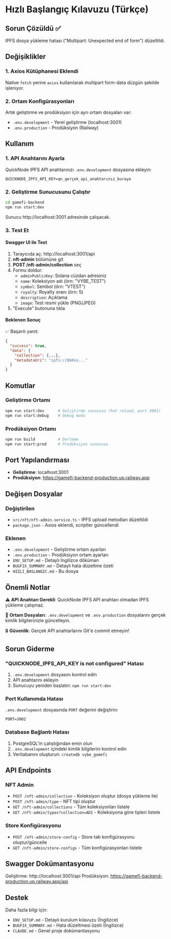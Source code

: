 # Hızlı Başlangıç Kılavuzu (Türkçe)

## Sorun Çözüldü ✅

IPFS dosya yükleme hatası ("Multipart: Unexpected end of form") düzeltildi.

## Değişiklikler

### 1. Axios Kütüphanesi Eklendi

Native `fetch` yerine `axios` kullanılarak multipart form-data düzgün şekilde işleniyor.

### 2. Ortam Konfigürasyonları

Artık geliştirme ve prodüksiyon için ayrı ortam dosyaları var:

- `.env.development` - Yerel geliştirme (localhost:3001)
- `.env.production` - Prodüksiyon (Railway)

## Kullanım

### 1. API Anahtarını Ayarla

QuickNode IPFS API anahtarınızı `.env.development` dosyasına ekleyin:

```env
QUICKNODE_IPFS_API_KEY=qn_gerçek_api_anahtarınız_buraya
```

### 2. Geliştirme Sunucusunu Çalıştır

```bash
cd gamefi-backend
npm run start:dev
```

Sunucu http://localhost:3001 adresinde çalışacak.

### 3. Test Et

#### Swagger UI ile Test

1. Tarayıcıda aç: http://localhost:3001/api
2. **nft-admin** bölümüne git
3. **POST /nft-admin/collection** seç
4. Formu doldur:
   - `adminPublicKey`: Solana cüzdan adresiniz
   - `name`: Koleksiyon adı (örn: "VYBE_TEST")
   - `symbol`: Sembol (örn: "VTEST")
   - `royalty`: Royalty oranı (örn: 5)
   - `description`: Açıklama
   - `image`: Test resmi yükle (PNG/JPEG)
5. "Execute" butonuna tıkla

#### Beklenen Sonuç

✅ Başarılı yanıt:
```json
{
  "success": true,
  "data": {
    "collection": {...},
    "metadataUri": "ipfs://QmXxx..."
  }
}
```

## Komutlar

### Geliştirme Ortamı
```bash
npm run start:dev      # Geliştirme sunucusu (hot reload, port 3001)
npm run start:debug    # Debug modu
```

### Prodüksiyon Ortamı
```bash
npm run build          # Derleme
npm run start:prod     # Prodüksiyon sunucusu
```

## Port Yapılandırması

- **Geliştirme**: localhost:3001
- **Prodüksiyon**: https://gamefi-backend-production.up.railway.app

## Değişen Dosyalar

### Değiştirilen
- `src/nft/nft-admin.service.ts` - IPFS upload metodları düzeltildi
- `package.json` - Axios eklendi, scriptler güncellendi

### Eklenen
- `.env.development` - Geliştirme ortam ayarları
- `.env.production` - Prodüksiyon ortam ayarları
- `ENV_SETUP.md` - Detaylı İngilizce döküman
- `BUGFIX_SUMMARY.md` - Detaylı hata düzeltme özeti
- `HIZLI_BASLANGIC.md` - Bu dosya

## Önemli Notlar

⚠️ **API Anahtarı Gerekli**: QuickNode IPFS API anahtarı olmadan IPFS yükleme çalışmaz.

📝 **Ortam Dosyaları**: `.env.development` ve `.env.production` dosyalarını gerçek kimlik bilgilerinizle güncelleyin.

🔒 **Güvenlik**: Gerçek API anahtarlarını Git'e commit etmeyin!

## Sorun Giderme

### "QUICKNODE_IPFS_API_KEY is not configured" Hatası

1. `.env.development` dosyasını kontrol edin
2. API anahtarını ekleyin
3. Sunucuyu yeniden başlatın: `npm run start:dev`

### Port Kullanımda Hatası

`.env.development` dosyasında `PORT` değerini değiştirin:
```env
PORT=3002
```

### Database Bağlantı Hatası

1. PostgreSQL'in çalıştığından emin olun
2. `.env.development` içindeki kimlik bilgilerini kontrol edin
3. Veritabanını oluşturun: `createdb vybe_gamefi`

## API Endpoints

### NFT Admin
- `POST /nft-admin/collection` - Koleksiyon oluştur (dosya yükleme ile)
- `POST /nft-admin/type` - NFT tipi oluştur
- `GET /nft-admin/collections` - Tüm koleksiyonları listele
- `GET /nft-admin/types?collection=ADI` - Koleksiyona göre tipleri listele

### Store Konfigürasyonu
- `POST /nft-admin/store-config` - Store tab konfigürasyonu oluştur/güncelle
- `GET /nft-admin/store-configs` - Tüm konfigürasyonları listele

## Swagger Dokümantasyonu

Geliştirme: http://localhost:3001/api
Prodüksiyon: https://gamefi-backend-production.up.railway.app/api

## Destek

Daha fazla bilgi için:
- `ENV_SETUP.md` - Detaylı kurulum kılavuzu (İngilizce)
- `BUGFIX_SUMMARY.md` - Hata düzeltmesi özeti (İngilizce)
- `CLAUDE.md` - Genel proje dokümantasyonu
